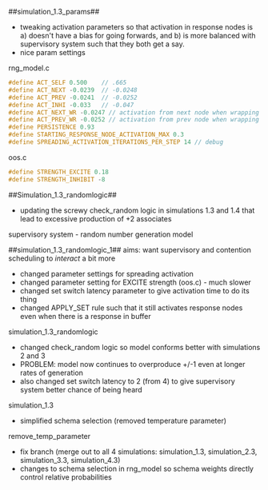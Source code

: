 ##simulation_1.3_params##

- tweaking activation parameters so that activation in response nodes is a) doesn't have a bias for going forwards, and b) is more balanced with supervisory system such that they both get a say.
- nice param settings

rng_model.c
``` c
#define ACT_SELF 0.500	  // .665	
#define ACT_NEXT -0.0239  // -0.0248
#define ACT_PREV -0.0241  // -0.0252
#define ACT_INHI -0.033   // -0.047
#define ACT_NEXT_WR -0.0247 // activation from next node when wrapping round
#define ACT_PREV_WR -0.0252 // activation from prev node when wrapping round
#define PERSISTENCE 0.93
#define STARTING_RESPONSE_NODE_ACTIVATION_MAX 0.3
#define SPREADING_ACTIVATION_ITERATIONS_PER_STEP 14 // debug
```

oos.c
``` c
#define STRENGTH_EXCITE 0.18
#define STRENGTH_INHIBIT -8
```


##Simulation_1.3_randomlogic##

- updating the screwy check_random logic in
simulations 1.3 and 1.4 that lead to excessive production of +2
associates


supervisory system - random number generation model

##simulation_1.3_randomlogic_1##
aims: want supervisory and contention scheduling to *interact* a bit more
- changed parameter settings for spreading activation 
- changed parameter setting for EXCITE strength (oos.c) - much slower
- changed set switch latency parameter to give activation time to do its thing
- changed APPLY_SET rule such that it still activates response nodes even when there is a response in buffer



simulation_1.3_randomlogic
- changed check_random logic so model conforms better with simulations 2 and 3
- PROBLEM: model now continues to overproduce +/-1 even at longer rates of generation
- also changed set switch latency to 2 (from 4) to give supervisory system better chance of being heard

simulation_1.3 
- simplified schema selection (removed temperature parameter)

remove_temp_parameter
 - fix branch (merge out to all 4 simulations: simulation_1.3, simulation_2.3, simulation_3.3, simulation_4.3)
 - changes to schema selection in rng_model so schema weights directly control relative probabilities

